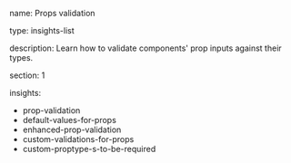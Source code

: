 name: Props validation

type: insights-list

description: Learn how to validate components' prop inputs against their types.

section: 1

insights:
  - prop-validation
  - default-values-for-props
  - enhanced-prop-validation
  - custom-validations-for-props
  - custom-proptype-s-to-be-required
